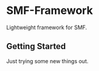 # SMF-Framework

Lightweight framework for SMF.

## Getting Started

Just trying some new things out.
